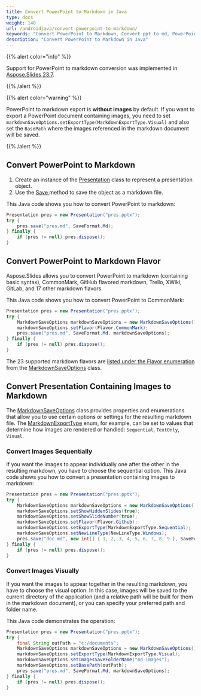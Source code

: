 ```yaml
---
title: Convert PowerPoint to Markdown in Java
type: docs
weight: 140
url: /androidjava/convert-powerpoint-to-markdown/
keywords: "Convert PowerPoint to Markdown, Convert ppt to md, PowerPoint, PPT, PPTX, Presentation, Markdown, Java, Aspose.Slides for Android via Java"
description: "Convert PowerPoint to Markdown in Java"
---
```


{{% alert color="info" %}} 

Support for PowerPoint to markdown conversion was implemented in [Aspose.Slides 23.7](https://docs.aspose.com/slides/androidjava/aspose-slides-for-java-23-7-release-notes/).

{{% /alert %}} 

{{% alert color="warning" %}} 

PowerPoint to markdown export is **without images** by default. If you want to export a PowerPoint document containing images, you need to set  `markdownSaveOptions.setExportType(MarkdownExportType.Visual)` and also set the `BasePath` where the images referenced in the markdown document will be saved.

{{% /alert %}} 

## **Convert PowerPoint to Markdown**

1. Create an instance of the [Presentation](https://reference.aspose.com/slides/androidjava/com.aspose.slides/presentation/) class to represent a presentation object.
2. Use the [Save ](https://reference.aspose.com/slides/androidjava/com.aspose.slides/presentation/#save-com.aspose.slides.IXamlOptions-)method to save the object as a markdown file.

This Java code shows you how to convert PowerPoint to markdown:

```java
Presentation pres = new Presentation("pres.pptx");
try {
    pres.save("pres.md", SaveFormat.Md);
} finally {
    if (pres != null) pres.dispose();
}
```

## Convert PowerPoint to Markdown Flavor

Aspose.Slides allows you to convert PowerPoint to markdown (containing basic syntax), CommonMark, GitHub flavored markdown, Trello, XWiki, GitLab, and 17 other markdown flavors.

This Java code shows you how to convert PowerPoint to CommonMark:

```java
Presentation pres = new Presentation("pres.pptx");
try {
    MarkdownSaveOptions markdownSaveOptions = new MarkdownSaveOptions();
    markdownSaveOptions.setFlavor(Flavor.CommonMark);
    pres.save("pres.md", SaveFormat.Md, markdownSaveOptions);
} finally {
    if (pres != null) pres.dispose();
}
```

The 23 supported markdown flavors are [listed under the Flavor enumeration](https://reference.aspose.com/slides/androidjava/com.aspose.slides/flavor/) from the [MarkdownSaveOptions](https://reference.aspose.com/slides/androidjava/com.aspose.slides/markdownsaveoptions/) class.

## **Convert Presentation Containing Images to Markdown**

The [MarkdownSaveOptions](https://reference.aspose.com/slides/androidjava/com.aspose.slides/markdownsaveoptions/) class provides properties and enumerations that allow you to use certain options or settings for the resulting markdown file. The [MarkdownExportType](https://reference.aspose.com/slides/androidjava/com.aspose.slides/markdownexporttype/) enum, for example, can be set to values that determine how images are rendered or handled: `Sequential`, `TextOnly`, `Visual`.

### **Convert Images Sequentially**

If you want the images to appear individually one after the other in the resulting markdown, you have to choose the sequential option. This Java code shows you how to convert a presentation containing images to markdown:

```java
Presentation pres = new Presentation("pres.pptx");
try {
    MarkdownSaveOptions markdownSaveOptions = new MarkdownSaveOptions();
    markdownSaveOptions.setShowHiddenSlides(true);
    markdownSaveOptions.setShowSlideNumber(true);
    markdownSaveOptions.setFlavor(Flavor.Github);
    markdownSaveOptions.setExportType(MarkdownExportType.Sequential);
    markdownSaveOptions.setNewLineType(NewLineType.Windows);
    pres.save("doc.md", new int[] { 1, 2, 3, 4, 5, 6, 7, 8, 9 }, SaveFormat.Md, markdownSaveOptions);
} finally {
    if (pres != null) pres.dispose();
}
```

### **Convert Images Visually**

If you want the images to appear together in the resulting markdown, you have to choose the visual option.   In this case, images will be saved to the current directory of the application (and a relative path will be built for them in the markdown document), or you can specify your preferred path and folder name.

This Java code demonstrates the operation:

```java
Presentation pres = new Presentation("pres.pptx");
try {
    final String outPath = "c:/documents";
    MarkdownSaveOptions markdownSaveOptions = new MarkdownSaveOptions();
    markdownSaveOptions.setExportType(MarkdownExportType.Visual);
    markdownSaveOptions.setImagesSaveFolderName("md-images");
    markdownSaveOptions.setBasePath(outPath);
    pres.save("pres.md", SaveFormat.Md, markdownSaveOptions);
} finally {
    if (pres != null) pres.dispose();
}
```
